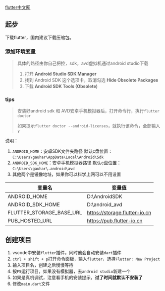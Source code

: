 [flutter中文网](https://flutter.cn/docs)

## 起步

下载flutter，国内建议下载压缩包。

### 添加环境变量

> 具体的路径由你自己把控，sdk，avd虚拟机通过android studio下载
>
> 1. 打开 **Android Studio SDK Manager**
> 2. 找到 Android SDK 这个选项卡，取消勾选 **Hide Obsolete Packages**
> 3. 下载 **Android SDK Tools (Obsolete)**

### tips

> 安装好android sdk 和 AVD安卓手机模拟器后，打开命令行，执行`flutter doctor`
>
> 如果提示`flutter doctor --android-licenses`，就执行该命令，全部输入`y`

说明：

1. `ANDROID_HOME`：安卓SDK文件夹路径              默认c盘位置：`C:\Users\gauhar\AppData\Local\Android\Sdk`
2. `ANDROID_SDK_HOME`：安卓手机模拟器路径       默认c盘位置：`C:\Users\gauhar\.android\avd`
3. 其他两个是镜像地址，如果你可以科学上网可以不用设置

| 变量名                   | 变量值                        |
| ------------------------ | ----------------------------- |
| ANDROID_HOME             | D:\AndroidSDK                 |
| ANDROID_SDK_HOME         | D:\android_avd                |
| FLUTTER_STORAGE_BASE_URL | https://storage.flutter-io.cn |
| PUB_HOSTED_URL           | https://pub.flutter-io.cn     |

## 创建项目

1. vscode中安装`flutter`插件，同时他会自动安装`dart`插件
2. `ctrl + shift + p`打开命令面板，输入`flutter`，选择`Flutter: New Project`
3. 输入项目名，创建之后慢慢等待
4. 按`F5`运行项目，如果没有模拟器，去`android studio`新建一个
5. 如果是真机调试，注意看手机的安装提示，**过了时间就默认不安装了**
6. 修改`main.dart`文件





































